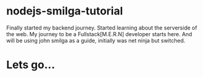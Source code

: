 # nodejs-smilga-tutorial
Finally started my backend journey. Started learning about the serverside of the web.
My journey to be a Fullstack[M.E.R.N] developer starts here.
And will be using john smilga as a guide, initially was net ninja but switched.
# Lets go...
